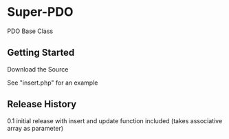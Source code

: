 # Super-PDO

PDO Base Class

## Getting Started

Download the Source

See "insert.php" for an example

## Release History
0.1 initial release with insert and update function included (takes associative array as parameter)